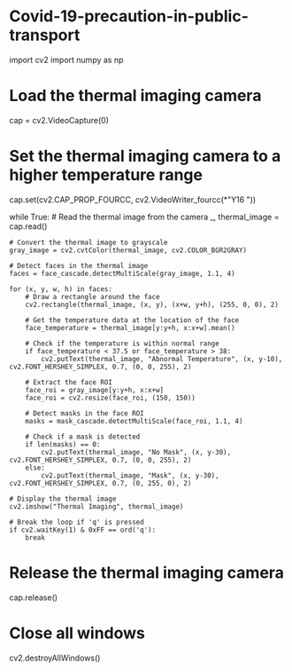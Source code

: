 # Covid-19-precaution-in-public-transport
import cv2
import numpy as np

# Load the thermal imaging camera
cap = cv2.VideoCapture(0)

# Set the thermal imaging camera to a higher temperature range
cap.set(cv2.CAP_PROP_FOURCC, cv2.VideoWriter_fourcc(*"Y16 "))

while True:
    # Read the thermal image from the camera
    _, thermal_image = cap.read()

    # Convert the thermal image to grayscale
    gray_image = cv2.cvtColor(thermal_image, cv2.COLOR_BGR2GRAY)

    # Detect faces in the thermal image
    faces = face_cascade.detectMultiScale(gray_image, 1.1, 4)

    for (x, y, w, h) in faces:
        # Draw a rectangle around the face
        cv2.rectangle(thermal_image, (x, y), (x+w, y+h), (255, 0, 0), 2)

        # Get the temperature data at the location of the face
        face_temperature = thermal_image[y:y+h, x:x+w].mean()

        # Check if the temperature is within normal range
        if face_temperature < 37.5 or face_temperature > 38:
            cv2.putText(thermal_image, "Abnormal Temperature", (x, y-10), cv2.FONT_HERSHEY_SIMPLEX, 0.7, (0, 0, 255), 2)

        # Extract the face ROI
        face_roi = gray_image[y:y+h, x:x+w]
        face_roi = cv2.resize(face_roi, (150, 150))

        # Detect masks in the face ROI
        masks = mask_cascade.detectMultiScale(face_roi, 1.1, 4)

        # Check if a mask is detected
        if len(masks) == 0:
            cv2.putText(thermal_image, "No Mask", (x, y-30), cv2.FONT_HERSHEY_SIMPLEX, 0.7, (0, 0, 255), 2)
        else:
            cv2.putText(thermal_image, "Mask", (x, y-30), cv2.FONT_HERSHEY_SIMPLEX, 0.7, (0, 255, 0), 2)

    # Display the thermal image
    cv2.imshow("Thermal Imaging", thermal_image)

    # Break the loop if 'q' is pressed
    if cv2.waitKey(1) & 0xFF == ord('q'):
        break

# Release the thermal imaging camera
cap.release()

# Close all windows
cv2.destroyAllWindows()
